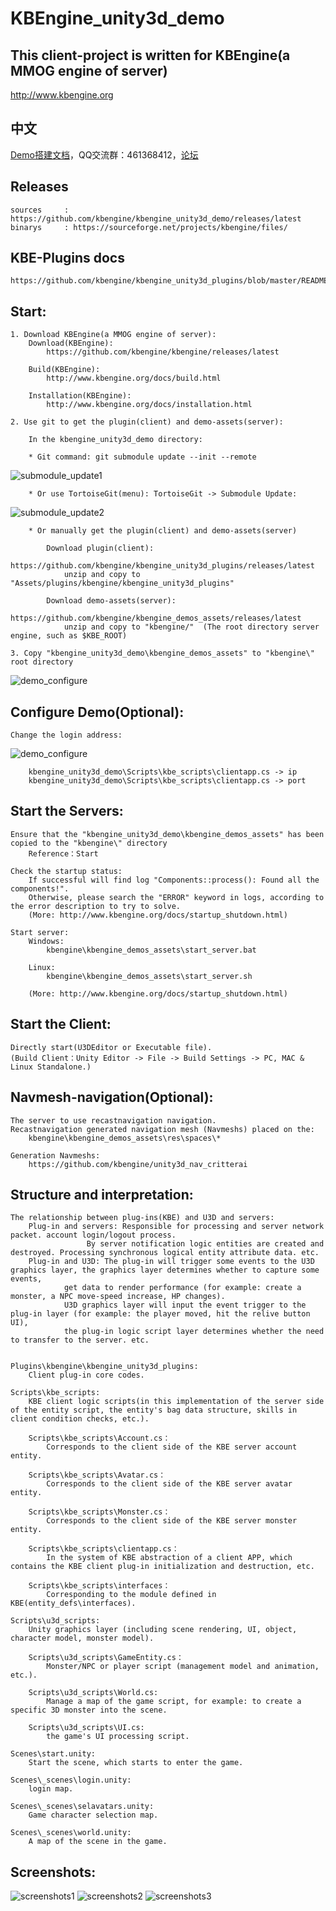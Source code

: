KBEngine_unity3d_demo
=============

## This client-project is written for KBEngine(a MMOG engine of server)

http://www.kbengine.org

## 中文

[Demo搭建文档](https://github.com/kbengine/kbengine_unity3d_demo/blob/master/README_CN.md)，QQ交流群：461368412，[论坛](http://bbs.kbengine.org)

## Releases

	sources		: https://github.com/kbengine/kbengine_unity3d_demo/releases/latest
	binarys		: https://sourceforge.net/projects/kbengine/files/


## KBE-Plugins docs

	https://github.com/kbengine/kbengine_unity3d_plugins/blob/master/README.md


## Start:
	1. Download KBEngine(a MMOG engine of server):
		Download(KBEngine):
			https://github.com/kbengine/kbengine/releases/latest

		Build(KBEngine):
			http://www.kbengine.org/docs/build.html

		Installation(KBEngine):
			http://www.kbengine.org/docs/installation.html

	2. Use git to get the plugin(client) and demo-assets(server):

		In the kbengine_unity3d_demo directory:

		* Git command: git submodule update --init --remote
![submodule_update1](http://www.kbengine.org/assets/img/screenshots/gitbash_submodule.png)

		* Or use TortoiseGit(menu): TortoiseGit -> Submodule Update:
![submodule_update2](http://www.kbengine.org/assets/img/screenshots/unity3d_plugins_submodule_update.jpg)

		* Or manually get the plugin(client) and demo-assets(server)

			Download plugin(client):
				https://github.com/kbengine/kbengine_unity3d_plugins/releases/latest
				unzip and copy to "Assets/plugins/kbengine/kbengine_unity3d_plugins"

			Download demo-assets(server):
				https://github.com/kbengine/kbengine_demos_assets/releases/latest
				unzip and copy to "kbengine/"  (The root directory server engine, such as $KBE_ROOT)

	3. Copy "kbengine_unity3d_demo\kbengine_demos_assets" to "kbengine\" root directory
![demo_configure](http://www.kbengine.org/assets/img/screenshots/demo_copy_kbengine.jpg)


## Configure Demo(Optional):

	Change the login address:
![demo_configure](http://www.kbengine.org/assets/img/screenshots/demo_configure.jpg)

		kbengine_unity3d_demo\Scripts\kbe_scripts\clientapp.cs -> ip
		kbengine_unity3d_demo\Scripts\kbe_scripts\clientapp.cs -> port


## Start the Servers:

	Ensure that the "kbengine_unity3d_demo\kbengine_demos_assets" has been copied to the "kbengine\" directory
		Reference：Start

	Check the startup status:
		If successful will find log "Components::process(): Found all the components!".
		Otherwise, please search the "ERROR" keyword in logs, according to the error description to try to solve.
		(More: http://www.kbengine.org/docs/startup_shutdown.html)

	Start server:
		Windows:
			kbengine\kbengine_demos_assets\start_server.bat

		Linux:
			kbengine\kbengine_demos_assets\start_server.sh

		(More: http://www.kbengine.org/docs/startup_shutdown.html)


## Start the Client:

	Directly start(U3DEditor or Executable file).
	(Build Client：Unity Editor -> File -> Build Settings -> PC, MAC & Linux Standalone.)


## Navmesh-navigation(Optional):
	
	The server to use recastnavigation navigation.
	Recastnavigation generated navigation mesh (Navmeshs) placed on the:
		kbengine\kbengine_demos_assets\res\spaces\*

	Generation Navmeshs:
		https://github.com/kbengine/unity3d_nav_critterai


## Structure and interpretation:
			
	The relationship between plug-ins(KBE) and U3D and servers:
		Plug-in and servers: Responsible for processing and server network packet. account login/logout process. 
				     By server notification logic entities are created and destroyed. Processing synchronous logical entity attribute data. etc.
		Plug-in and U3D: The plug-in will trigger some events to the U3D graphics layer, the graphics layer determines whether to capture some events, 
				get data to render performance (for example: create a monster, a NPC move-speed increase, HP changes).
				U3D graphics layer will input the event trigger to the plug-in layer (for example: the player moved, hit the relive button UI), 
				the plug-in logic script layer determines whether the need to transfer to the server. etc.
				

	Plugins\kbengine\kbengine_unity3d_plugins:
		Client plug-in core codes.

	Scripts\kbe_scripts:
		KBE client logic scripts(in this implementation of the server side of the entity script, the entity's bag data structure, skills in client condition checks, etc.).

		Scripts\kbe_scripts\Account.cs：
			Corresponds to the client side of the KBE server account entity.

		Scripts\kbe_scripts\Avatar.cs：
			Corresponds to the client side of the KBE server avatar entity.

		Scripts\kbe_scripts\Monster.cs：
			Corresponds to the client side of the KBE server monster entity.

		Scripts\kbe_scripts\clientapp.cs：
			In the system of KBE abstraction of a client APP, which contains the KBE client plug-in initialization and destruction, etc.

		Scripts\kbe_scripts\interfaces：
			Corresponding to the module defined in KBE(entity_defs\interfaces).

	Scripts\u3d_scripts:
		Unity graphics layer (including scene rendering, UI, object, character model, monster model).

		Scripts\u3d_scripts\GameEntity.cs：
			Monster/NPC or player script (management model and animation, etc.).

		Scripts\u3d_scripts\World.cs:
			Manage a map of the game script, for example: to create a specific 3D monster into the scene.

		Scripts\u3d_scripts\UI.cs:
			the game's UI processing script.

	Scenes\start.unity:
		Start the scene, which starts to enter the game.

	Scenes\_scenes\login.unity:
		login map.

	Scenes\_scenes\selavatars.unity:
		Game character selection map.

	Scenes\_scenes\world.unity:
		A map of the scene in the game.

## Screenshots:

![screenshots1](http://www.kbengine.org/assets/img/screenshots/unity3d_demo9.jpg)
![screenshots2](http://www.kbengine.org/assets/img/screenshots/unity3d_demo10.jpg)
![screenshots3](http://www.kbengine.org/assets/img/screenshots/unity3d_demo11.jpg)
